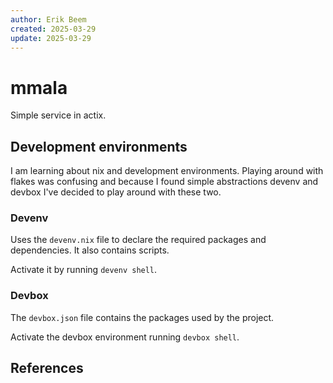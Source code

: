 ```yaml
---
author: Erik Beem
created: 2025-03-29
update: 2025-03-29
---
```

# mmala

Simple service in actix.

## Development environments

I am learning about nix and development environments. Playing around with flakes was confusing and because I found simple abstractions devenv and devbox I've decided to play around with these two.

### Devenv

Uses the `devenv.nix` file to declare the required packages and dependencies. It also contains scripts.

Activate it by running `devenv shell`.

### Devbox

The `devbox.json` file contains the packages used by the project.

Activate the devbox environment running `devbox shell`.

## References


